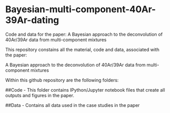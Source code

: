 # Bayesian-multi-component-40Ar-39Ar-dating
Code and data for the paper:   A Bayesian approach to the deconvolution of 40Ar/39Ar data from multi-component mixtures

This repository constains all the material, code and data, associated with the paper: 

A Bayesian approach to the deconvolution of 40Ar/39Ar data from multi-component mixtures



Within this github repository are the following folders: 

##Code - This folder contains IPython/Jupyter notebook files that create all outputs and figures in the paper.


##Data - Contains all data used in the case studies in the paper


